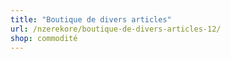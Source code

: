 ```yaml
---
title: "Boutique de divers articles"
url: /nzerekore/boutique-de-divers-articles-12/
shop: commodité
---
```

